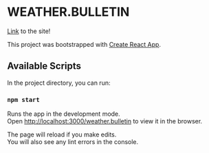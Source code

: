 # WEATHER.BULLETIN

[Link](https://evan-savage.com/weather.bulletin) to the site!

This project was bootstrapped with [Create React App](https://github.com/facebook/create-react-app).

## Available Scripts

In the project directory, you can run:

### `npm start`

Runs the app in the development mode.\
Open [http://localhost:3000/weather.bulletin](http://localhost:3000/weather.bulletin) to view it in the browser.

The page will reload if you make edits.\
You will also see any lint errors in the console.
